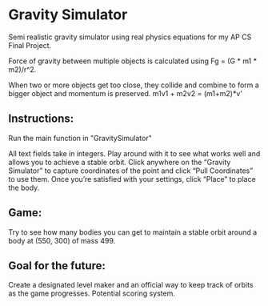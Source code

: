 # Gravity Simulator

Semi realistic gravity simulator using real physics equations for my AP CS Final Project.

Force of gravity between multiple objects is calculated using Fg = (G * m1 * m2)/r^2.

When two or more objects get too close, they collide and combine to form a bigger object and momentum is preserved. m1v1 + m2v2 = (m1+m2)*v’

## Instructions:
Run the main function in "GravitySimulator"

All text fields take in integers. Play around with it to see what works well and allows you to achieve a stable orbit. Click anywhere on the “Gravity Simulator” to capture coordinates of the point and click “Pull Coordinates” to use them. Once you’re satisfied with your settings, click “Place” to place the body.

## Game:
Try to see how many bodies you can get to maintain a stable orbit around a body at (550, 300) of mass 499.

## Goal for the future:
Create a designated level maker and an official way to keep track of orbits as the game progresses. Potential scoring system.
